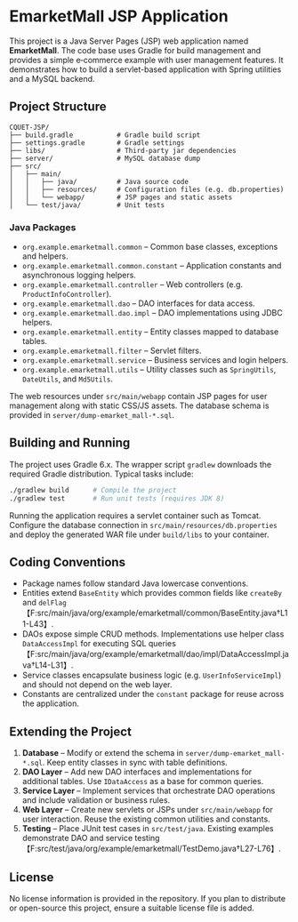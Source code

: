 # EmarketMall JSP Application

This project is a Java Server Pages (JSP) web application named **EmarketMall**. The code base uses Gradle for build management and provides a simple e‑commerce example with user management features. It demonstrates how to build a servlet-based application with Spring utilities and a MySQL backend.

## Project Structure

```
CQUET-JSP/
├── build.gradle           # Gradle build script
├── settings.gradle        # Gradle settings
├── libs/                  # Third‑party jar dependencies
├── server/                # MySQL database dump
├── src/
│   ├── main/
│   │   ├── java/          # Java source code
│   │   ├── resources/     # Configuration files (e.g. db.properties)
│   │   └── webapp/        # JSP pages and static assets
│   └── test/java/         # Unit tests
```

### Java Packages

- `org.example.emarketmall.common` – Common base classes, exceptions and helpers.
- `org.example.emarketmall.common.constant` – Application constants and asynchronous logging helpers.
- `org.example.emarketmall.controller` – Web controllers (e.g. `ProductInfoController`).
- `org.example.emarketmall.dao` – DAO interfaces for data access.
- `org.example.emarketmall.dao.impl` – DAO implementations using JDBC helpers.
- `org.example.emarketmall.entity` – Entity classes mapped to database tables.
- `org.example.emarketmall.filter` – Servlet filters.
- `org.example.emarketmall.service` – Business services and login helpers.
- `org.example.emarketmall.utils` – Utility classes such as `SpringUtils`, `DateUtils`, and `Md5Utils`.

The web resources under `src/main/webapp` contain JSP pages for user management along with static CSS/JS assets. The database schema is provided in `server/dump-emarket_mall-*.sql`.

## Building and Running

The project uses Gradle 6.x. The wrapper script `gradlew` downloads the required Gradle distribution. Typical tasks include:

```bash
./gradlew build      # Compile the project
./gradlew test       # Run unit tests (requires JDK 8)
```

Running the application requires a servlet container such as Tomcat. Configure the database connection in `src/main/resources/db.properties` and deploy the generated WAR file under `build/libs` to your container.

## Coding Conventions

- Package names follow standard Java lowercase conventions.
- Entities extend `BaseEntity` which provides common fields like `createBy` and `delFlag`【F:src/main/java/org/example/emarketmall/common/BaseEntity.java†L11-L43】.
- DAOs expose simple CRUD methods. Implementations use helper class `DataAccessImpl` for executing SQL queries【F:src/main/java/org/example/emarketmall/dao/impl/DataAccessImpl.java†L14-L31】.
- Service classes encapsulate business logic (e.g. `UserInfoServiceImpl`) and should not depend on the web layer.
- Constants are centralized under the `constant` package for reuse across the application.

## Extending the Project

1. **Database** – Modify or extend the schema in `server/dump-emarket_mall-*.sql`. Keep entity classes in sync with table definitions.
2. **DAO Layer** – Add new DAO interfaces and implementations for additional tables. Use `IDataAccess` as a base for common queries.
3. **Service Layer** – Implement services that orchestrate DAO operations and include validation or business rules.
4. **Web Layer** – Create new servlets or JSPs under `src/main/webapp` for user interaction. Reuse the existing common utilities and constants.
5. **Testing** – Place JUnit test cases in `src/test/java`. Existing examples demonstrate DAO and service testing【F:src/test/java/org/example/emarketmall/TestDemo.java†L27-L76】.

## License

No license information is provided in the repository. If you plan to distribute or open-source this project, ensure a suitable license file is added.

